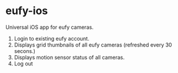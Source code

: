 # eufy-ios
Universal iOS app for eufy cameras.

1. Login to existing eufy account.
2. Displays grid thumbnails of all eufy cameras (refreshed every 30 secons.)
3. Displays motion sensor status of all cameras.
4. Log out
